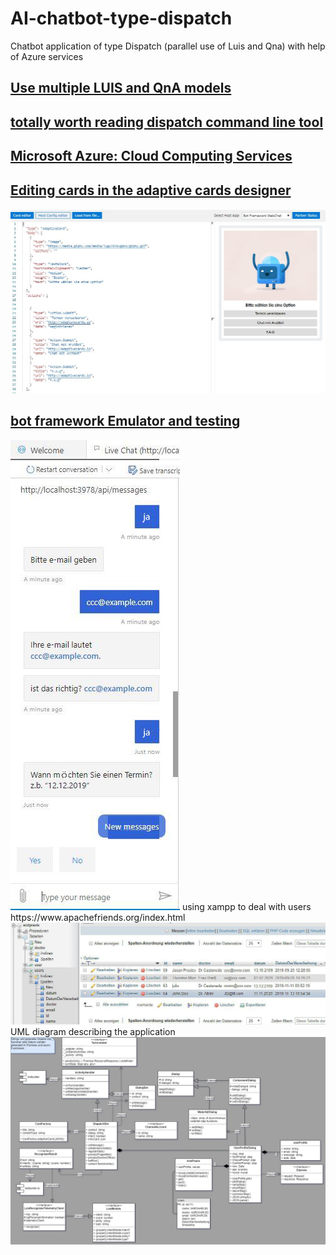 # AI-chatbot-type-dispatch
Chatbot application of type Dispatch (parallel use of Luis and Qna) with help of Azure services
## [Use multiple LUIS and QnA models](https://docs.microsoft.com/en-us/azure/bot-service/bot-builder-tutorial-dispatch?view=azure-bot-service-4.0&tabs=cs)
## [totally worth reading dispatch command line tool](https://github.com/microsoft/botbuilder-tools/tree/master/packages/Dispatch)
## [Microsoft Azure: Cloud Computing Services](https://azure.microsoft.com/en-us/free/search/?&ef_id=EAIaIQobChMI3eb947vy6QIVDO3tCh2EBg9gEAAYASAAEgKNpvD_BwE:G:s&OCID=AID2000076_SEM_EAIaIQobChMI3eb947vy6QIVDO3tCh2EBg9gEAAYASAAEgKNpvD_BwE:G:s&dclid=CMO6hou88ukCFQjKuwgdzpIBZw)

## [Editing cards in the adaptive cards designer](https://adaptivecards.io/designer/)
![1](1.JPG)
## [bot framework Emulator and testing](https://github.com/Microsoft/BotFramework-Emulator)
<img src="2.jpg" alt="My cool logo"/>
using xampp to deal with users https://www.apachefriends.org/index.html
<img src="3.jpg" alt="My cool logo"/>
UML diagram describing the application
<img src="uml.jpg" alt="uml"/>

